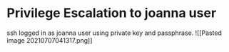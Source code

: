 # Privilege Escalation to joanna user
ssh logged in as joanna user using private key and passphrase.
![[Pasted image 20210707041317.png]]



